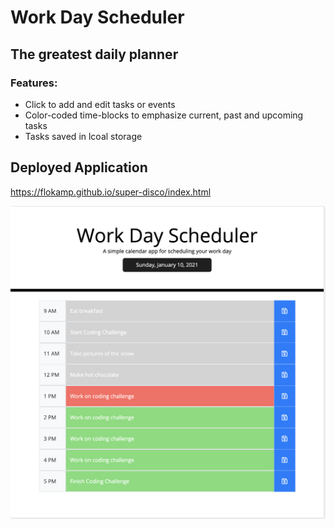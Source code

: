 # Work Day Scheduler

## The greatest daily planner

### Features:

- Click to add and edit tasks or events
- Color-coded time-blocks to emphasize current, past and upcoming tasks
- Tasks saved in lcoal storage

## Deployed Application
https://flokamp.github.io/super-disco/index.html

![Webpage Screenshot](./assets/images/app.png)

